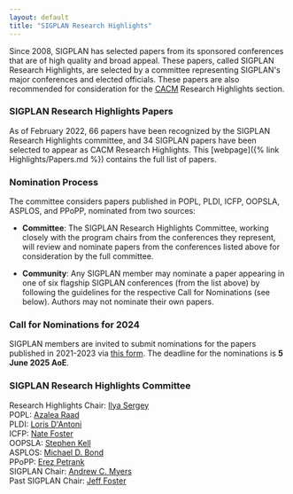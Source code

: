 ```yaml
---
layout: default
title: "SIGPLAN Research Highlights"
---
```


Since 2008, SIGPLAN has selected papers from its sponsored conferences
that are of high quality and broad appeal.  These papers, called
SIGPLAN Research Highlights, are selected by a committee representing
SIGPLAN's major conferences and elected officials.  These papers are
also recommended for consideration for the
[CACM](http://cacm.acm.org/) Research Highlights section.

### SIGPLAN Research Highlights Papers

As of February 2022, 66 papers have been recognized by the SIGPLAN
Research Highlights committee, and 34 SIGPLAN papers have been
selected to appear as CACM Research Highlights. This [webpage]({% link
Highlights/Papers.md %}) contains the full list of papers.


### Nomination Process

The committee considers papers published in POPL, PLDI, ICFP, OOPSLA,
ASPLOS, and PPoPP, nominated from two sources:

- **Committee**: The SIGPLAN Research Highlights Committee, working
  closely with the program chairs from the conferences they represent,
  will review and nominate papers from the conferences listed above
  for consideration by the full committee.

- **Community**: Any SIGPLAN member may nominate a paper appearing in
  one of six flagship SIGPLAN conferences (from the list above) by
  following the guidelines for the respective Call for Nominations
  (see below). Authors may not nominate their own papers.
  
### Call for Nominations for 2024

SIGPLAN members are invited to submit nominations for the papers
published in 2021-2023 via [this
form](https://forms.gle/4xyj1eRZKjkUKC6j6). The deadline for the
nominations is **5 June 2025 AoE**.

### SIGPLAN Research Highlights Committee

Research Highlights Chair: [Ilya Sergey](https://ilyasergey.net/)  
POPL: [Azalea Raad](https://www.soundandcomplete.org/)  
PLDI: [Loris D'Antoni](https://cseweb.ucsd.edu/~ldantoni/)  
ICFP: [Nate Foster](https://www.cs.cornell.edu/~jnfoster/)  
OOPSLA: [Stephen Kell](https://www.kcl.ac.uk/people/stephen-kell)  
ASPLOS: [Michael D. Bond](https://mdbond.github.io/)  
PPoPP: [Erez Petrank](http://www.cs.technion.ac.il/~erez/)  
SIGPLAN Chair: [Andrew C. Myers](https://www.cs.cornell.edu/andru/)  
Past SIGPLAN Chair: [Jeff Foster](https://www.eecs.tufts.edu/~jfoster/)  

<!-- Past Chair, [Emery Berger](http://www.emeryberger.org/), [emery@cs.umass.edu](mailto:emery@cs.umass.edu)   -->


<!-- Further information about the review process that the committee uses -->
<!-- is included in the original -->
<!-- [proposal]({% link sites/default/files/CACM-nominating-committee-proposal.pdf %}). -->
